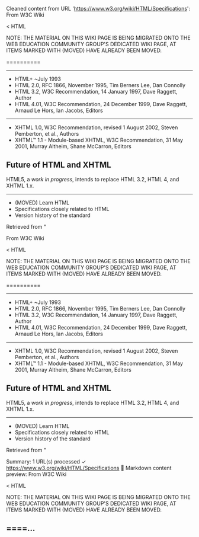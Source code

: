  Cleaned content from URL 'https://www.w3.org/wiki/HTML/Specifications':
From W3C Wiki

\< HTML

NOTE: THE MATERIAL ON THIS WIKI PAGE IS BEING MIGRATED ONTO THE WEB EDUCATION COMMUNITY GROUP'S DEDICATED WIKI PAGE, AT ITEMS MARKED WITH (MOVED) HAVE ALREADY BEEN MOVED.

==========

----------

* HTML+ \~July 1993
* HTML 2.0, RFC 1866, November 1995, Tim Berners Lee, Dan Connolly
* HTML 3.2, W3C Recommendation, 14 January 1997, Dave Raggett, Author
* HTML 4.01, W3C Recommendation, 24 December 1999, Dave Raggett, Arnaud Le Hors, Ian Jacobs, Editors

----------

* XHTML 1.0, W3C Recommendation, revised 1 August 2002, Steven Pemberton, et al., Authors
* XHTML™ 1.1 - Module-based XHTML, W3C Recommendation, 31 May 2001, Murray Altheim, Shane McCarron, Editors

Future of HTML and XHTML
----------

HTML5, a *work in progress*, intends to replace HTML 3.2, HTML 4, and XHTML 1.x.

----------

* (MOVED) Learn HTML
* Specifications closely related to HTML
* Version history of the standard

Retrieved from "

From W3C Wiki

\< HTML

NOTE: THE MATERIAL ON THIS WIKI PAGE IS BEING MIGRATED ONTO THE WEB EDUCATION COMMUNITY GROUP'S DEDICATED WIKI PAGE, AT ITEMS MARKED WITH (MOVED) HAVE ALREADY BEEN MOVED.

==========

----------

* HTML+ \~July 1993
* HTML 2.0, RFC 1866, November 1995, Tim Berners Lee, Dan Connolly
* HTML 3.2, W3C Recommendation, 14 January 1997, Dave Raggett, Author
* HTML 4.01, W3C Recommendation, 24 December 1999, Dave Raggett, Arnaud Le Hors, Ian Jacobs, Editors

----------

* XHTML 1.0, W3C Recommendation, revised 1 August 2002, Steven Pemberton, et al., Authors
* XHTML™ 1.1 - Module-based XHTML, W3C Recommendation, 31 May 2001, Murray Altheim, Shane McCarron, Editors

Future of HTML and XHTML
----------

HTML5, a *work in progress*, intends to replace HTML 3.2, HTML 4, and XHTML 1.x.

----------

* (MOVED) Learn HTML
* Specifications closely related to HTML
* Version history of the standard

Retrieved from "

Summary: 1 URL(s) processed
✓ https://www.w3.org/wiki/HTML/Specifications
📄 Markdown content preview:
From W3C Wiki

\< HTML

NOTE: THE MATERIAL ON THIS WIKI PAGE IS BEING MIGRATED ONTO THE WEB EDUCATION COMMUNITY GROUP'S DEDICATED WIKI PAGE, AT ITEMS MARKED WITH (MOVED) HAVE ALREADY BEEN MOVED.

====...
---